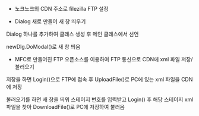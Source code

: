 - 노크노크의 CDN 주소로 filezilla FTP 설정


- Dialog 새로 만들어 새 창 띄우기

Dialog 하나를 추가하여 클래스 생성 후 메인 클래스에서 선언

newDlg.DoModal()로 새 창 띄움


- MFC로 만들어진 FTP 오픈소스를 이용하여 FTP 통신으로 CDN에 xml 파일 저장/불러오기

저장을 하면 Login()으로 FTP에 접속 후 UploadFile()로 PC에 있는 xml 파일을 CDN에 저장

불러오기를 하면 새 창을 띄워 스테이지 번호를 입력받고 Login() 후 해당 스테이지 xml 파일을 찾아 DownloadFile()로 PC에 저장하여 불러옴
